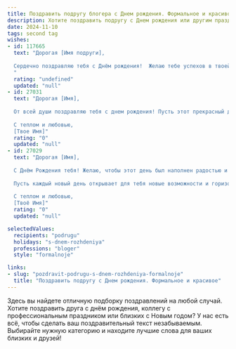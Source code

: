 ```yaml
---
title: Поздравить подругу блогера c Днем рождения. Формальное и красивое
description: Хотите поздравить подругу c Днем рождения или другим праздником? Наш ИИ создаст незабываемое поздравление, а вы обязательно выделитесь среди других.  
date: 2024-11-10
tags: second tag
wishes:
- id: 117665
  text: "Дорогая [Имя подруги],
  
  Сердечно поздравляю тебя с Днём рождения!  Желаю тебе успехов в твоей яркой и интересной карьере блогера,  новых творческих идей,  множества вдохновения и, конечно же,  верных и преданных подписчиков.  Пусть каждый день будет наполнен радостью, счастьем и невероятными достижениями.  Будь здорова, счастлива и любима!
  "
  rating: "undefined"
  updated: "null"
- id: 27031
  text: "Дорогая [Имя],
  
  От всей души поздравляю тебя с днем рождения! Пусть этот прекрасный день наполнит твою жизнь еще большим счастьем и радостью. Ты не только талантливая блогер, но и замечательная подруга, и я безумно рада быть частью твоей жизни. Желаю тебе новых творческих свершений, успехов и вдохновения на каждом шагу. Пусть каждый день приносит тебе море позитива и новые возможности для реализации самых смелых идей. С днем рождения!
  
  С теплом и любовью,
  [Твое Имя]"
  rating: "0"
  updated: "null"
- id: 27029
  text: "Дорогая [Имя],
  
  С Днём Рождения тебя! Желаю, чтобы этот день был наполнен радостью и счастливыми мгновениями, которые останутся в твоем сердце навсегда. Пусть твоя профессиональная деятельность как блогера процветает, принося тебе не только успех, но и истинное удовольствие от творчества.
  
  Пусть каждый новый день открывает для тебя новые возможности и горизонты, а твои идеи и проекты вдохновляют и восхищают окружающих. Ты заслуживаешь всего самого лучшего, и я искренне надеюсь, что все твои мечты и желания сбываются.
  
  С теплом и любовью,
  [Твоё Имя]"
  rating: "0"
  updated: "null"

selectedValues:
  recipients: "podrugu"
  holidays: "s-dnem-rozhdeniya"
  professions: "bloger"
  style: "formalnoje"

links:
- slug: "pozdravit-podrugu-s-dnem-rozhdeniya-formalnoje"
  title: "Поздравить подругу c Днем рождения. Формальное и красивое"
---
```


Здесь вы найдете отличную подборку поздравлений на любой случай. 
Хотите поздравить друга с днём рождения, коллегу с профессиональным праздником или близких с Новым годом? У нас есть всё, чтобы сделать ваш поздравительный текст незабываемым. Выбирайте нужную категорию и находите лучшие слова для ваших близких и друзей!
